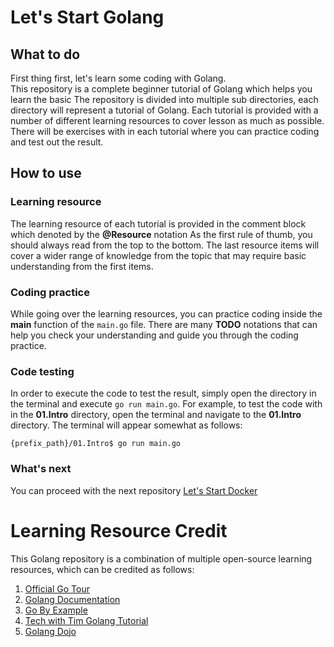 # Let's Start Golang


## What to do
First thing first, let's learn some coding with Golang. \
This repository is a complete beginner tutorial of Golang which helps you learn the basic 
The repository is divided into multiple sub directories, each directory will represent a tutorial of Golang.
Each tutorial is provided with a number of different learning resources to cover lesson as much as possible.
There will be exercises with in each tutorial where you can practice coding and test out the result. 

## How to use
### Learning resource
The learning resource of each tutorial is provided in the comment block which denoted by the **@Resource** notation
As the first rule of thumb, you should always read from the top to the bottom. The last resource items will cover a wider 
range of knowledge from the topic that may require basic understanding from the first items.

### Coding practice
While going over the learning resources, you can practice coding inside the **main** function of the `main.go` file.
There are many **TODO** notations that can help you check your understanding and guide you through the coding practice.

### Code testing
In order to execute the code to test the result, simply open the directory in the terminal and execute `go run main.go`.
For example, to test the code with in the **01.Intro** directory, open the terminal and navigate to the **01.Intro** directory.
The terminal will appear somewhat as follows:
```
{prefix_path}/01.Intro$ go run main.go
```

### What's next
You can proceed with the next repository [Let's Start Docker](https://github.com/dinhtp/lets-go-company)


# Learning Resource Credit
This Golang repository is a combination of multiple open-source learning resources, which can be credited as follows:
1. [Official Go Tour](https://go.dev/tour)
2. [Golang Documentation](https://go.dev/doc)
3. [Go By Example](https://gobyexample.com)
4. [Tech with Tim Golang Tutorial](https://www.youtube.com/watch?v=75lJDVT1h0s&list=PLzMcBGfZo4-mtY_SE3HuzQJzuj4VlUG0q)
5. [Golang Dojo](https://www.youtube.com/channel/UCEXtPiqFrcdzFRKqwazI1NA)

